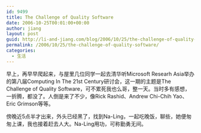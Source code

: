 ```yaml
---
id: 9499
title: The Challenge of Quality Software
date: 2006-10-25T00:01:00+00:00
author: jiang
layout: post
guid: http://li-and-jiang.com/blog/2006/10/25/the-challenge-of-quality-software/
permalink: /2006/10/25/the-challenge-of-quality-software/
categories:
  - 生活
---
```

早上，再早早爬起来，与屋里几位同学一起去清华听Microsoft Researh Asia举办的第八届Computing In The 21st Century研讨会，这一期的主题是The Challenge of Quality Software，可不累死我也么哥，整一天。当时多有感想，一折腾，都没了。人倒是来了不少，像Rick Rashid、Andrew Chi-Chih Yao、Eric Grimson等等。 

傍晚近5点半才出来，外头已经黑了，找到Na-Ling，一起吃晚饭，聊些，她便匆匆上课，我也接着赶去人大。Na-Ling用功，可称勤勇无间。